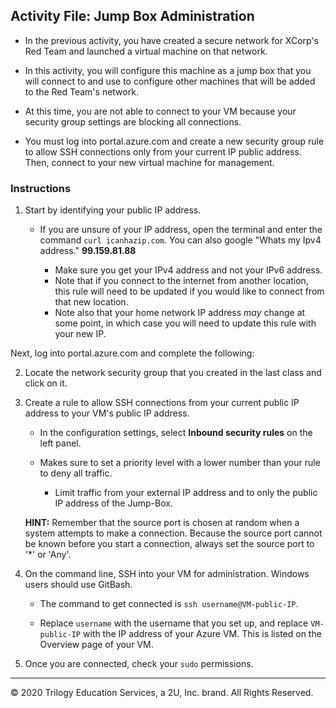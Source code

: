 ## Activity File: Jump Box Administration

- In the previous activity, you have created a secure network for XCorp's Red Team and launched a virtual machine on that network. 

- In this activity, you will configure this machine as a jump box that you will connect to and use to configure other machines that will be added to the Red Team's network.

- At this time, you are not able to connect to your VM because your security group settings are blocking all connections.

- You must log into portal.azure.com and create a new security group rule to allow SSH connections only from your current IP public address. Then, connect to your new virtual machine for management.

### Instructions

1. Start by identifying your public IP address.
   - If you are unsure of your IP address, open the terminal and enter the command `curl icanhazip.com`. You can also google "Whats my Ipv4 address."  **99.159.81.88**
	  
	 - Make sure you get your IPv4 address and not your IPv6 address.
	 - Note that if you connect to the internet from another location, this rule will need to be updated if you would like to connect from that new location. 
	 - Note also that your home network IP address _may_ change at some point, in which case you will need to update this rule with your new IP.

Next, log into portal.azure.com and complete the following:

2. Locate the network security group that you created in the last class and click on it.

3. Create a rule to allow SSH connections from your current public IP address to your VM's public IP address. 

   - In the configuration settings, select **Inbound security rules** on the left panel. 

   - Makes sure to set a priority level with a lower number than your rule to deny all traffic. 

	 - Limit traffic from your external IP address and to only the public IP address of the Jump-Box.

	**HINT:** Remember that the source port is chosen at random when a system attempts to make a connection. Because the source port cannot be known before you start a connection, always set the source port to '*' or 'Any'.

4. On the command line, SSH into your VM for administration. Windows users should use GitBash.

   - The command to get connected is `ssh username@VM-public-IP`. 

   - Replace `username` with the username that you set up, and replace `VM-public-IP` with the IP address of your Azure VM. This is listed on the Overview page of your VM. 

5. Once you are connected, check your `sudo` permissions.

---
© 2020 Trilogy Education Services, a 2U, Inc. brand. All Rights Reserved. 